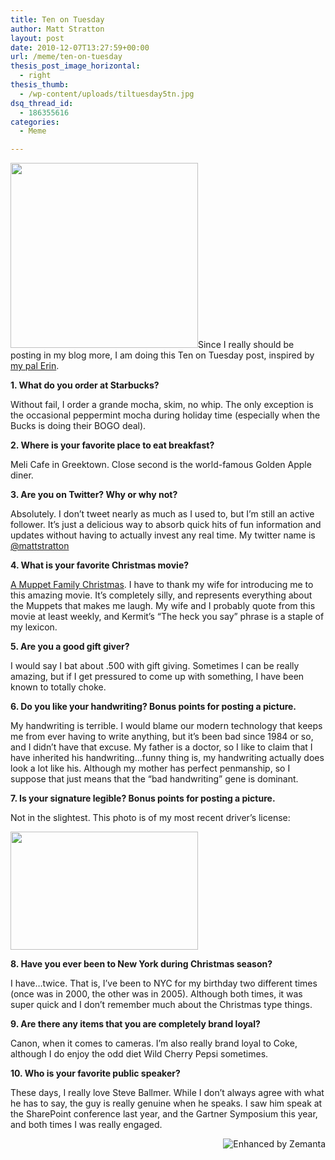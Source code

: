 ```yaml
---
title: Ten on Tuesday
author: Matt Stratton
layout: post
date: 2010-12-07T13:27:59+00:00
url: /meme/ten-on-tuesday
thesis_post_image_horizontal:
  - right
thesis_thumb:
  - /wp-content/uploads/tiltuesday5tn.jpg
dsq_thread_id:
  - 186355616
categories:
  - Meme

---
```

[<img class="alignright size-full wp-image-6183" title="tiltuesday5" src="/wp-content/uploads/tiltuesday5.jpg" alt="" width="300" height="296" />][1]Since I really should be posting in my blog more, I am doing this Ten on Tuesday post, inspired by <a href="https://stateiamin.com/?p=1565" target="_blank">my pal Erin</a>.

**1. What do you order at Starbucks?**

Without fail, I order a grande mocha, skim, no whip. The only exception is the occasional peppermint mocha during holiday time (especially when the Bucks is doing their BOGO deal).

 **2. Where is your favorite place to eat breakfast?**

Meli Cafe in Greektown. Close second is the world-famous Golden Apple diner.

**3. Are you on Twitter? Why or why not?**

Absolutely. I don&#8217;t tweet nearly as much as I used to, but I&#8217;m still an active follower. It&#8217;s just a delicious way to absorb quick hits of fun information and updates without having to actually invest any real time. My twitter name is <a href="https://twitter.com/mattstratton" target="_blank">@mattstratton</a>

**4. What is your favorite Christmas movie?**

<a class="zem_slink" title="A Muppet Family Christmas" rel="imdb" href="https://www.imdb.com/title/tt0251282/">A Muppet Family Christmas</a>. I have to thank my wife for introducing me to this amazing movie. It&#8217;s completely silly, and represents everything about the Muppets that makes me laugh. My wife and I probably quote from this movie at least weekly, and Kermit&#8217;s &#8220;The heck you say&#8221; phrase is a staple of my lexicon.

**5. Are you a good gift giver?**

I would say I bat about .500 with gift giving. Sometimes I can be really amazing, but if I get pressured to come up with something, I have been known to totally choke.

**6. Do you like your handwriting? Bonus points for posting a picture.**

My handwriting is terrible. I would blame our modern technology that keeps me from ever having to write anything, but it&#8217;s been bad since 1984 or so, and I didn&#8217;t have that excuse. My father is a doctor, so I like to claim that I have inherited his handwriting&#8230;funny thing is, my handwriting actually does look a lot like his. Although my mother has perfect penmanship, so I suppose that just means that the &#8220;bad handwriting&#8221; gene is dominant.

**7. Is your signature legible? Bonus points for posting a picture.**

Not in the slightest. This photo is of my most recent driver&#8217;s license:

<img class="aligncenter size-medium wp-image-6182" title="lic" src="/wp-content/uploads/lic-300x189.jpg" alt="" width="300" height="189" srcset="/wp-content/uploads/lic-300x189.jpg 300w, /wp-content/uploads/lic.jpg 800w" sizes="(max-width: 300px) 100vw, 300px" />

**8. Have you ever been to New York during Christmas season?**

I have&#8230;twice. That is, I&#8217;ve been to NYC for my birthday two different times (once was in 2000, the other was in 2005). Although both times, it was super quick and I don&#8217;t remember much about the Christmas type things.

**9. Are there any items that you are completely brand loyal?**

Canon, when it comes to cameras. I&#8217;m also really brand loyal to Coke, although I do enjoy the odd diet Wild Cherry Pepsi sometimes.

**10. Who is your favorite public speaker?**

These days, I really love Steve Ballmer. While I don&#8217;t always agree with what he has to say, the guy is really genuine when he speaks. I saw him speak at the SharePoint conference last year, and the Gartner Symposium this year, and both times I was really engaged.

<div class="zemanta-pixie" style="margin-top: 10px; height: 15px;">
  <a class="zemanta-pixie-a" title="Enhanced by Zemanta" href="https://www.zemanta.com/"><img class="zemanta-pixie-img" style="border: medium none; float: right;" src="https://img.zemanta.com/zemified_a.png?x-id=2ad576eb-4d93-4666-9293-20d9e6cd5449" alt="Enhanced by Zemanta" /></a><span class="zem-script pretty-attribution"></span>
</div>

 [1]: /wp-content/uploads/tiltuesday5.jpg